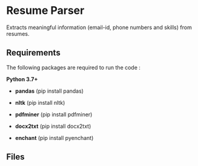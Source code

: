 # Resume Parser
Extracts meaningful information (email-id, phone numbers and skills) from resumes.

## Requirements
The following packages are required to run the code :

**Python 3.7+**

- **pandas** (pip install pandas)

- **nltk** (pip install nltk)

- **pdfminer** (pip install pdfminer) 

- **docx2txt** (pip install docx2txt)

- **enchant** (pip install pyenchant)

## Files